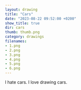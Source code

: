 ```yaml
---
layout: drawing
title: "Cars"
date: "2023-08-22 09:52:00 +0200"
show_title: true
dir: cars
thumb: thumb.png
category: drawings
filenames: 
- 1.png
- 2.png
- 3.png
- 4.png
- 5.png
- 6.png
---
```


I hate cars. I love drawing cars.
